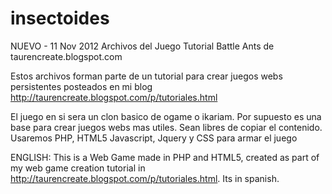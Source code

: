 insectoides
===========

NUEVO - 11 Nov 2012
Archivos del Juego Tutorial Battle Ants de taurencreate.blogspot.com

Estos archivos forman parte de un tutorial para crear juegos webs 
persistentes posteados en mi blog http://taurencreate.blogspot.com/p/tutoriales.html

El juego en si sera un clon basico de ogame o ikariam. Por supuesto es una base para crear
juegos webs mas utiles. Sean libres de copiar el contenido. Usaremos PHP, HTML5 Javascript, Jquery y CSS
para armar el juego

ENGLISH: This is a Web Game made in PHP and HTML5, created as part of my web game creation tutorial in 
http://taurencreate.blogspot.com/p/tutoriales.html. Its in spanish.